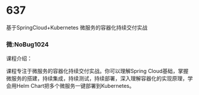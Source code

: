 # 637
基于SpringCloud+Kubernetes 微服务的容器化持续交付实战
### 微:NoBug1024 


课程介绍：

课程专注于微服务的容器化持续交付实战。你可以理解Spring Cloud基础，掌握微服务的搭建，持续集成，持续测试，持续部署，深入理解容器化的实现原理，学会用Helm Chart把多个微服务一键部署到Kubernetes。
